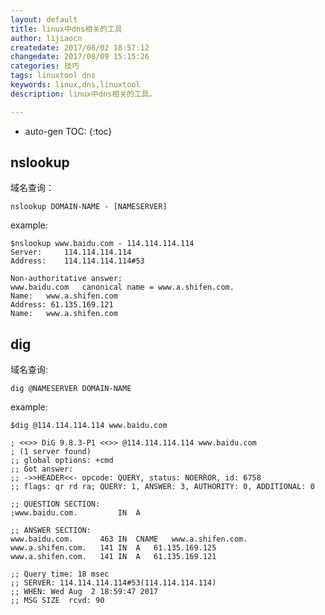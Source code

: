 ```yaml
---
layout: default
title: linux中dns相关的工具
author: lijiaocn
createdate: 2017/08/02 18:57:12
changedate: 2017/08/09 15:15:26
categories: 技巧
tags: linuxtool dns
keywords: linux,dns,linuxtool
description: linux中dns相关的工具。

---
```


* auto-gen TOC:
{:toc}

## nslookup 

域名查询：

	nslookup DOMAIN-NAME - [NAMESERVER]

example:

	$nslookup www.baidu.com - 114.114.114.114
	Server:		114.114.114.114
	Address:	114.114.114.114#53
	
	Non-authoritative answer:
	www.baidu.com	canonical name = www.a.shifen.com.
	Name:	www.a.shifen.com
	Address: 61.135.169.121
	Name:	www.a.shifen.com

## dig

域名查询:

	dig @NAMESERVER DOMAIN-NAME

example:

	$dig @114.114.114.114 www.baidu.com
	
	; <<>> DiG 9.8.3-P1 <<>> @114.114.114.114 www.baidu.com
	; (1 server found)
	;; global options: +cmd
	;; Got answer:
	;; ->>HEADER<<- opcode: QUERY, status: NOERROR, id: 6758
	;; flags: qr rd ra; QUERY: 1, ANSWER: 3, AUTHORITY: 0, ADDITIONAL: 0
	
	;; QUESTION SECTION:
	;www.baidu.com.			IN	A
	
	;; ANSWER SECTION:
	www.baidu.com.		463	IN	CNAME	www.a.shifen.com.
	www.a.shifen.com.	141	IN	A	61.135.169.125
	www.a.shifen.com.	141	IN	A	61.135.169.121
	
	;; Query time: 18 msec
	;; SERVER: 114.114.114.114#53(114.114.114.114)
	;; WHEN: Wed Aug  2 18:59:47 2017
	;; MSG SIZE  rcvd: 90

